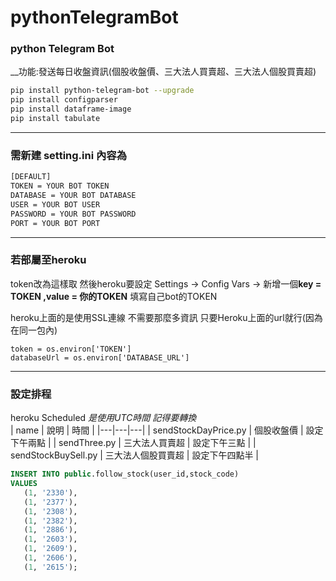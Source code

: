 # pythonTelegramBot

### python Telegram Bot

__功能:發送每日收盤資訊(個股收盤價、三大法人買賣超、三大法人個股買賣超)

```bash
pip install python-telegram-bot --upgrade
pip install configparser
pip install dataframe-image
pip install tabulate
```

------------

### 需新建 setting.ini 內容為

```bash
[DEFAULT]
TOKEN = YOUR BOT TOKEN
DATABASE = YOUR BOT DATABASE
USER = YOUR BOT USER
PASSWORD = YOUR BOT PASSWORD
PORT = YOUR BOT PORT
```

------------

### 若部屬至heroku

token改為這樣取 然後heroku要設定
Settings -> Config Vars -> 新增一個**key = TOKEN ,value = 你的TOKEN** 填寫自己bot的TOKEN

heroku上面的是使用SSL連線 不需要那麼多資訊 只要Heroku上面的url就行(因為在同一包內)

``` base
token = os.environ['TOKEN']
databaseUrl = os.environ['DATABASE_URL']
```

------------

### 設定排程

heroku Scheduled 
*是使用UTC時間 記得要轉換*  
| name | 說明  | 時間 | 
|---|---|---|
| sendStockDayPrice.py  | 個股收盤價  | 設定下午兩點  | 
| sendThree.py  | 三大法人買賣超  | 設定下午三點  | 
| sendStockBuySell.py  |  三大法人個股買賣超 | 設定下午四點半  |


 ```sql
INSERT INTO public.follow_stock(user_id,stock_code)
VALUES 
    (1, '2330'),
    (1, '2377'),
    (1, '2308'),
    (1, '2382'),
    (1, '2886'),
    (1, '2603'),
    (1, '2609'),
    (1, '2606'),
    (1, '2615');
 ```
